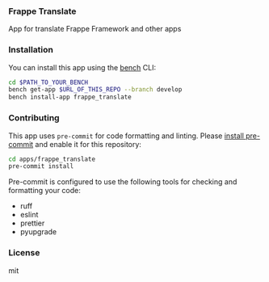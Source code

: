 ### Frappe Translate

App for translate Frappe Framework and other apps

### Installation

You can install this app using the [bench](https://github.com/frappe/bench) CLI:

```bash
cd $PATH_TO_YOUR_BENCH
bench get-app $URL_OF_THIS_REPO --branch develop
bench install-app frappe_translate
```

### Contributing

This app uses `pre-commit` for code formatting and linting. Please [install pre-commit](https://pre-commit.com/#installation) and enable it for this repository:

```bash
cd apps/frappe_translate
pre-commit install
```

Pre-commit is configured to use the following tools for checking and formatting your code:

- ruff
- eslint
- prettier
- pyupgrade

### License

mit
